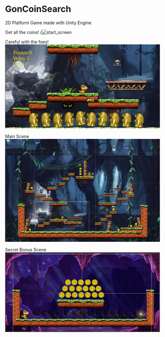 # GonCoinSearch
2D Platform Game made with Unity Engine

Get all the coins!
/![start_screen](https://raw.githubusercontent.com/crikan/GonCoinSearch/master/.jpg)

Careful with the foes!
![detail](https://raw.githubusercontent.com/crikan/GonCoinSearch/master/scene1.jpg)

Main Scene
![main_scene](https://raw.githubusercontent.com/crikan/GonCoinSearch/master/scene1full.jpg)

Secret Bonus Scene
![bonus_scene](https://raw.githubusercontent.com/crikan/GonCoinSearch/master/bonus.jpg)










